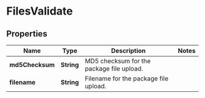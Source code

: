 
# FilesValidate

## Properties
Name | Type | Description | Notes
------------ | ------------- | ------------- | -------------
**md5Checksum** | **String** | MD5 checksum for the package file upload. | 
**filename** | **String** | Filename for the package file upload. | 



